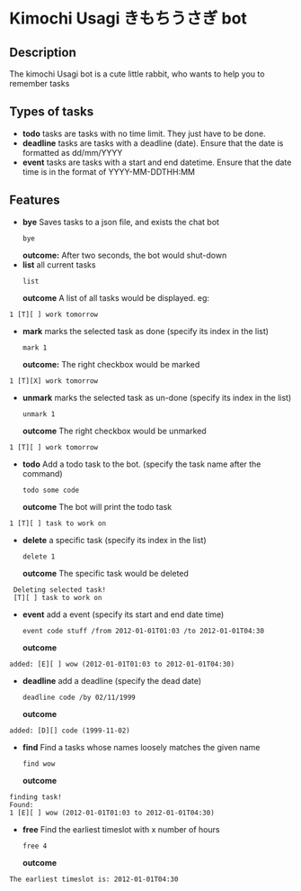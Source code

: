# Kimochi Usagi きもちうさぎ bot

## Description
The kimochi Usagi bot is a cute little rabbit, who wants to help you to remember tasks

## Types of tasks
- **todo** tasks are tasks with no time limit. They just have to be done.
- **deadline** tasks are tasks with a deadline (date). Ensure that the date is formatted as dd/mm/YYYY
- **event** tasks are tasks with a start and end datetime. Ensure that the date time is in the format of YYYY-MM-DDTHH:MM

## Features

- **bye** Saves tasks to a json file, and exists the chat bot
  ```
  bye
  ```
  **outcome:** After two seconds, the bot would shut-down
- **list** all current tasks
  ```
  list
  ```
  **outcome** A list of all tasks would be displayed. eg:
```
1 [T][ ] work tomorrow
```
- **mark** marks the selected task as done (specify its index in the list)
  ```
  mark 1
  ```
  **outcome:** The right checkbox would be marked
```
1 [T][X] work tomorrow
```
- **unmark** marks the selected task as un-done (specify its index in the list)
  ```
  unmark 1
  ```
  **outcome** The right checkbox would be unmarked 
```
1 [T][ ] work tomorrow
```
- **todo** Add a todo task to the bot. (specify the task name after the command)
  ```
  todo some code
  ```
  **outcome** The bot will print the todo task
```
1 [T][ ] task to work on
```
- **delete** a specific task (specify its index in the list)
  ```
  delete 1
  ```
  **outcome** The specific task would be deleted
 ```
  Deleting selected task!
  [T][ ] task to work on
  ```
- **event** add a event (specify its start and end date time)
  ```
  event code stuff /from 2012-01-01T01:03 /to 2012-01-01T04:30
  ```
  **outcome**
 ```
added: [E][ ] wow (2012-01-01T01:03 to 2012-01-01T04:30)
  ```

- **deadline** add a deadline (specify the dead date)
  ```
  deadline code /by 02/11/1999
  ```
  **outcome**
```
added: [D][] code (1999-11-02)
```
- **find** Find a tasks whose names loosely matches the given name
  ```
  find wow
  ```
  **outcome**
```
finding task!
Found:
1 [E][ ] wow (2012-01-01T01:03 to 2012-01-01T04:30)
```
- **free** Find the earliest timeslot with x number of hours
  ```
  free 4
  ```
  **outcome**
```
The earliest timeslot is: 2012-01-01T04:30
```
  
  



